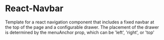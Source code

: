 # React-Navbar
Template for a react navigation component that includes a fixed navbar at the top of the page and a configurable drawer. The placement of the drawer is determined by the menuAnchor prop, which can be 'left', 'right', or 'top'

